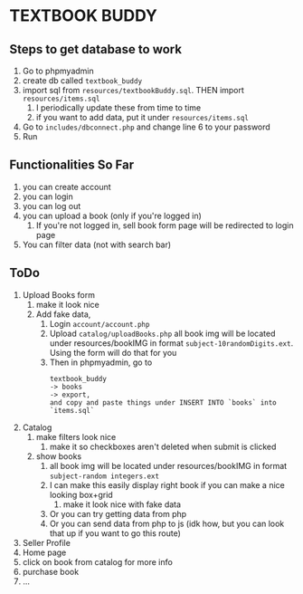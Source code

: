 # TEXTBOOK BUDDY

## Steps to get database to work

1. Go to phpmyadmin
1. create db called `textbook_buddy`
1. import sql from `resources/textbookBuddy.sql`. THEN import `resources/items.sql`
    1. I periodically update these from time to time
    1. if you want to add data, put it under `resources/items.sql`
1. Go to `includes/dbconnect.php` and change line 6 to your password
1. Run

## Functionalities So Far
1. you can create account
1. you can login
1. you can log out
1. you can upload a book (only if you're logged in)
    1. If you're not logged in, sell book form page will be redirected to login page
2. You can filter data (not with search bar)

## ToDo
1. Upload Books form
    1. make it look nice
    1. Add fake data, 
        1. Login `account/account.php`
        2. Upload  `catalog/uploadBooks.php`
            all book img will be located under resources/bookIMG in format `subject-10randomDigits.ext`. Using the form will do that for you
        4. Then in phpmyadmin, go to 
            ``` 
            textbook_buddy 
            -> books 
            -> export, 
            and copy and paste things under INSERT INTO `books` into `items.sql`
            ````
1. Catalog
    1. make filters look nice
        1. make it so checkboxes aren't deleted when submit is clicked
    1. show books
        1. all book img will be located under resources/bookIMG in format `subject-random integers.ext`
        1. I can make this easily display right book if you can make a nice looking box+grid
            1. make it look nice with fake data
        1. Or you can try getting data from php 
        1. Or you can send data from php to js (idk how, but you can look that up if you want to go this route)
1. Seller Profile
1. Home page
1. click on book from catalog for more info
1. purchase book
1. ... 
